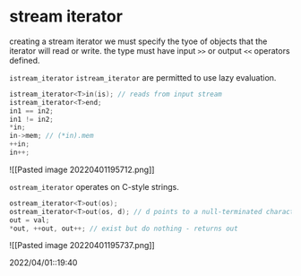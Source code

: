 # stream iterator
creating a stream iterator we must specify the tyoe of objects that the iterator will read or write.
the type must have input `>>` or output `<<` operators defined.

`istream_iterator`
`istream_iterator` are permitted to use lazy evaluation.
```c++
istream_iterator<T>in(is); // reads from input stream
istream_iterator<T>end;
in1 == in2;
in1 != in2;
*in;
in->mem; // (*in).mem
++in;
in++;
```
![[Pasted image 20220401195712.png]]

`ostream_iterator`
operates on C-style strings.
```c++
ostream_iterator<T>out(os);
ostream_iterator<T>out(os, d); // d points to a null-terminated character array.
out = val;
*out, ++out, out++; // exist but do nothing - returns out
```
![[Pasted image 20220401195737.png]]


2022/04/01::19:40
